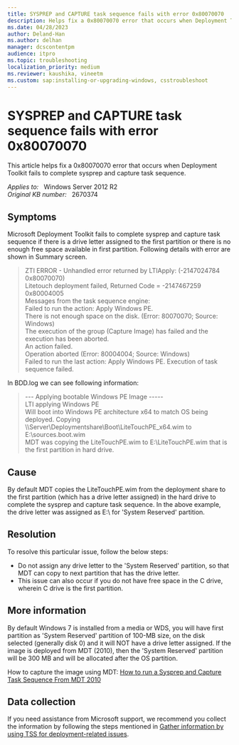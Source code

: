 ```yaml
---
title: SYSPREP and CAPTURE task sequence fails with error 0x80070070
description: Helps fix a 0x80070070 error that occurs when Deployment Toolkit fails to complete sysprep and capture task sequence.
ms.date: 04/28/2023
author: Deland-Han
ms.author: delhan
manager: dcscontentpm
audience: itpro
ms.topic: troubleshooting
localization_priority: medium
ms.reviewer: kaushika, vineetm
ms.custom: sap:installing-or-upgrading-windows, csstroubleshoot
---
```

# SYSPREP and CAPTURE task sequence fails with error 0x80070070

This article helps fix a 0x80070070 error that occurs when Deployment Toolkit fails to complete sysprep and capture task sequence.

_Applies to:_ &nbsp; Windows Server 2012 R2  
_Original KB number:_ &nbsp; 2670374

## Symptoms

Microsoft Deployment Toolkit fails to complete sysprep and capture task sequence if there is a drive letter assigned to the first partition or there is no enough free space available in first partition. Following details with error are shown in Summary screen.

> ZTI ERROR - Unhandled error returned by LTIApply: (-2147024784 0x80070070)  
Litetouch deployment failed, Returned Code = -2147467259 0x80004005  
Messages from the task sequence engine:  
Failed to run the action: Apply Windows PE.  
There is not enough space on the disk. (Error: 80070070; Source: Windows)  
The execution of the group (Capture Image) has failed and the execution has been aborted.  
An action failed.  
Operation aborted (Error: 80004004; Source: Windows)  
Failed to run the last action: Apply Windows PE. Execution of task sequence failed.

In BDD.log we can see following information:

> --- Applying bootable Windows PE Image -----  
LTI applying Windows PE  
Will boot into Windows PE architecture x64 to match OS being deployed.
Copying \\\\Server\\Deploymentshare\\Boot\\LiteTouchPE_x64.wim to E:\\sources.boot.wim  
MDT was copying the LiteTouchPE.wim to E:\\LiteTouchPE.wim that is the first partition in hard drive.

## Cause

By default MDT copies the LiteTouchPE.wim from the deployment share to the first partition (which has a drive letter assigned) in the hard drive to complete the sysprep and capture task sequence. In the above example, the drive letter was assigned as E:\\ for 'System Reserved' partition.

## Resolution

To resolve this particular issue, follow the below steps:

- Do not assign any drive letter to the 'System Reserved' partition, so that MDT can copy to next partition that has the drive letter.
- This issue can also occur if you do not have free space in the C drive, wherein C drive is the first partition.

## More information

By default Windows 7 is installed from a media or WDS, you will have first partition as 'System Reserved' partition of 100-MB size, on the disk selected (generally disk 0) and it will NOT have a drive letter assigned. If the image is deployed from MDT (2010), then the 'System Reserved' partition will be 300 MB and will be allocated after the OS partition.

How to capture the image using MDT:
[How to run a Sysprep and Capture Task Sequence From MDT 2010](/archive/blogs/askcore/how-to-run-a-sysprep-and-capture-task-sequence-from-mdt-2010)

## Data collection

If you need assistance from Microsoft support, we recommend you collect the information by following the steps mentioned in [Gather information by using TSS for deployment-related issues](../../windows-client/windows-troubleshooters/gather-information-using-tss-deployment.md).
